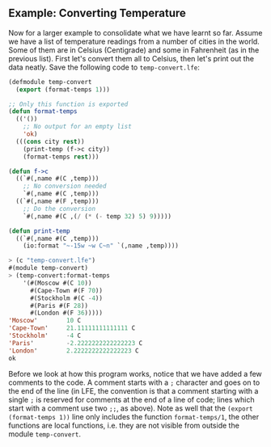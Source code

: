 ## Example: Converting Temperature

Now for a larger example to consolidate what we have learnt so far. Assume we have a list of temperature readings from a number of cities in the world. Some of them are in Celsius (Centigrade) and some in Fahrenheit (as in the previous list). First let's convert them all to Celsius, then let's print out the data neatly. Save the following code to ``temp-convert.lfe``:

```lisp
(defmodule temp-convert
  (export (format-temps 1)))

;; Only this function is exported
(defun format-temps
  (('())
    ;; No output for an empty list
    'ok)
  (((cons city rest))
    (print-temp (f->c city))
    (format-temps rest)))

(defun f->c
  ((`#(,name #(C ,temp)))
    ;; No conversion needed
    `#(,name #(C ,temp)))
  ((`#(,name #(F ,temp)))
    ;; Do the conversion
    `#(,name #(C ,(/ (* (- temp 32) 5) 9)))))

(defun print-temp
  ((`#(,name #(C ,temp)))
    (io:format "~-15w ~w C~n" `(,name ,temp))))
```

```lisp
> (c "temp-convert.lfe")
#(module temp-convert)
> (temp-convert:format-temps
    '(#(Moscow #(C 10))
      #(Cape-Town #(F 70))
      #(Stockholm #(C -4))
      #(Paris #(F 28))
      #(London #(F 36)))))
'Moscow'        10 C
'Cape-Town'     21.11111111111111 C
'Stockholm'     -4 C
'Paris'         -2.2222222222222223 C
'London'        2.2222222222222223 C
ok
```

Before we look at how this program works, notice that we have added a few comments to the code. A comment starts with a ``;`` character and goes on to the end of the line (in LFE, the convention is that a comment starting with a single ``;`` is reserved for comments at the end of a line of code; lines which start with a comment use two ``;;``, as above). Note as well that the ``(export (format-temps 1))`` line only includes the function ``format-temps/1``, the other functions are local functions, i.e. they are not visible from outside the module ``temp-convert``.



